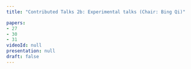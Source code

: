```yaml
---
title: "Contributed Talks 2b: Experimental talks (Chair: Bing Qi)"

papers:
- 27
- 30
- 31
videoId: null
presentation: null
draft: false
---
```

